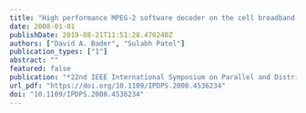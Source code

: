 ```yaml
---
title: "High performance MPEG-2 software decoder on the cell broadband engine"
date: 2008-01-01
publishDate: 2019-08-21T11:51:28.470240Z
authors: ["David A. Bader", "Sulabh Patel"]
publication_types: ["1"]
abstract: ""
featured: false
publication: "*22nd IEEE International Symposium on Parallel and Distributed Processing, IPDPS 2008, Miami, Florida USA, April 14-18, 2008*"
url_pdf: "https://doi.org/10.1109/IPDPS.2008.4536234"
doi: "10.1109/IPDPS.2008.4536234"
---
```



